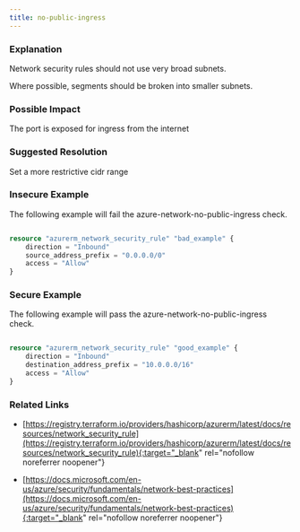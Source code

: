 ```yaml
---
title: no-public-ingress
---
```


### Explanation


Network security rules should not use very broad subnets.

Where possible, segments should be broken into smaller subnets.


### Possible Impact
The port is exposed for ingress from the internet

### Suggested Resolution
Set a more restrictive cidr range


### Insecure Example

The following example will fail the azure-network-no-public-ingress check.

```terraform

resource "azurerm_network_security_rule" "bad_example" {
	direction = "Inbound"
	source_address_prefix = "0.0.0.0/0"
	access = "Allow"
}
```



### Secure Example

The following example will pass the azure-network-no-public-ingress check.

```terraform

resource "azurerm_network_security_rule" "good_example" {
	direction = "Inbound"
	destination_address_prefix = "10.0.0.0/16"
	access = "Allow"
}
```




### Related Links


- [https://registry.terraform.io/providers/hashicorp/azurerm/latest/docs/resources/network_security_rule](https://registry.terraform.io/providers/hashicorp/azurerm/latest/docs/resources/network_security_rule){:target="_blank" rel="nofollow noreferrer noopener"}

- [https://docs.microsoft.com/en-us/azure/security/fundamentals/network-best-practices](https://docs.microsoft.com/en-us/azure/security/fundamentals/network-best-practices){:target="_blank" rel="nofollow noreferrer noopener"}


